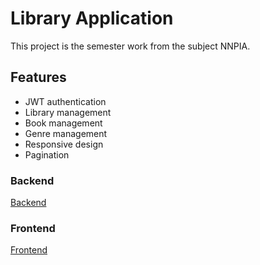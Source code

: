 # Library Application
This project is the semester work from the subject NNPIA.

## Features

- JWT authentication
- Library management
- Book management
- Genre management
- Responsive design
- Pagination

### Backend

[Backend](./LibrarySpring)

### Frontend

[Frontend](./LibraryReact/library-react)

